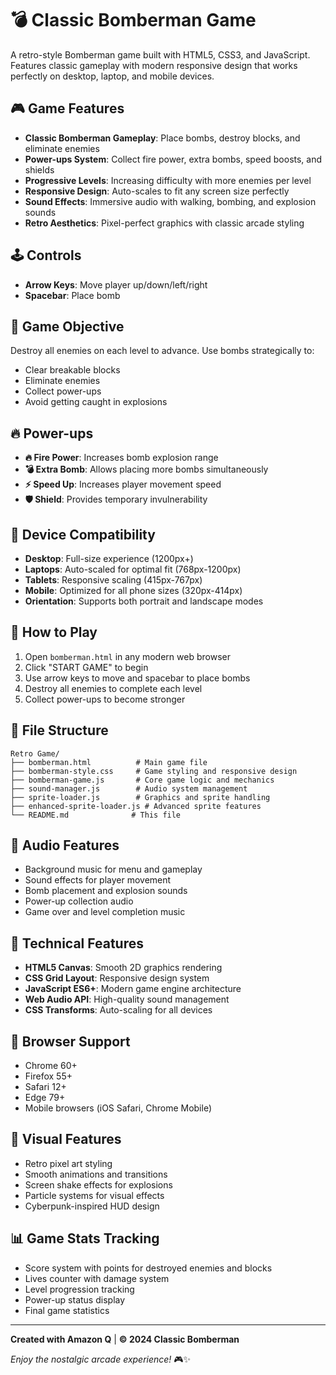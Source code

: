 # 💣 Classic Bomberman Game

A retro-style Bomberman game built with HTML5, CSS3, and JavaScript. Features classic gameplay with modern responsive design that works perfectly on desktop, laptop, and mobile devices.

## 🎮 Game Features

- **Classic Bomberman Gameplay**: Place bombs, destroy blocks, and eliminate enemies
- **Power-ups System**: Collect fire power, extra bombs, speed boosts, and shields
- **Progressive Levels**: Increasing difficulty with more enemies per level
- **Responsive Design**: Auto-scales to fit any screen size perfectly
- **Sound Effects**: Immersive audio with walking, bombing, and explosion sounds
- **Retro Aesthetics**: Pixel-perfect graphics with classic arcade styling

## 🕹️ Controls

- **Arrow Keys**: Move player up/down/left/right
- **Spacebar**: Place bomb

## 🎯 Game Objective

Destroy all enemies on each level to advance. Use bombs strategically to:
- Clear breakable blocks
- Eliminate enemies
- Collect power-ups
- Avoid getting caught in explosions

## 🔥 Power-ups

- **🔥 Fire Power**: Increases bomb explosion range
- **💣 Extra Bomb**: Allows placing more bombs simultaneously
- **⚡ Speed Up**: Increases player movement speed
- **🛡️ Shield**: Provides temporary invulnerability

## 📱 Device Compatibility

- **Desktop**: Full-size experience (1200px+)
- **Laptops**: Auto-scaled for optimal fit (768px-1200px)
- **Tablets**: Responsive scaling (415px-767px)
- **Mobile**: Optimized for all phone sizes (320px-414px)
- **Orientation**: Supports both portrait and landscape modes

## 🚀 How to Play

1. Open `bomberman.html` in any modern web browser
2. Click "START GAME" to begin
3. Use arrow keys to move and spacebar to place bombs
4. Destroy all enemies to complete each level
5. Collect power-ups to become stronger

## 📁 File Structure

```
Retro Game/
├── bomberman.html          # Main game file
├── bomberman-style.css     # Game styling and responsive design
├── bomberman-game.js       # Core game logic and mechanics
├── sound-manager.js        # Audio system management
├── sprite-loader.js        # Graphics and sprite handling
├── enhanced-sprite-loader.js # Advanced sprite features
└── README.md              # This file
```

## 🎵 Audio Features

- Background music for menu and gameplay
- Sound effects for player movement
- Bomb placement and explosion sounds
- Power-up collection audio
- Game over and level completion music

## 🔧 Technical Features

- **HTML5 Canvas**: Smooth 2D graphics rendering
- **CSS Grid Layout**: Responsive design system
- **JavaScript ES6+**: Modern game engine architecture
- **Web Audio API**: High-quality sound management
- **CSS Transforms**: Auto-scaling for all devices

## 🌟 Browser Support

- Chrome 60+
- Firefox 55+
- Safari 12+
- Edge 79+
- Mobile browsers (iOS Safari, Chrome Mobile)

## 🎨 Visual Features

- Retro pixel art styling
- Smooth animations and transitions
- Screen shake effects for explosions
- Particle systems for visual effects
- Cyberpunk-inspired HUD design

## 📊 Game Stats Tracking

- Score system with points for destroyed enemies and blocks
- Lives counter with damage system
- Level progression tracking
- Power-up status display
- Final game statistics

---

**Created with Amazon Q** | **© 2024 Classic Bomberman**

*Enjoy the nostalgic arcade experience!* 🎮✨